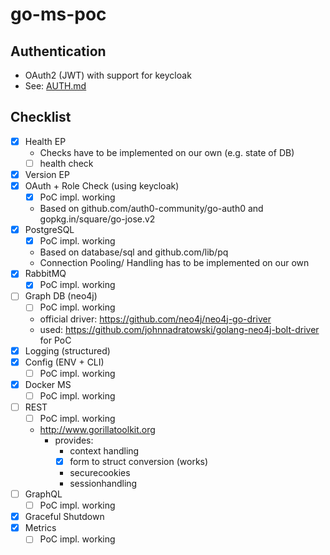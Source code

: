 # go-ms-poc

## Authentication

- OAuth2 (JWT) with support for keycloak
- See: [AUTH.md](AUTH.md)

## Checklist

- [x] Health EP
  - Checks have to be implemented on our own (e.g. state of DB)
  - [ ] health check
- [x] Version EP
- [x] OAuth + Role Check (using keycloak)
  - [x] PoC impl. working
  - Based on github.com/auth0-community/go-auth0 and gopkg.in/square/go-jose.v2
- [x] PostgreSQL
  - [x] PoC impl. working
  - Based on database/sql and github.com/lib/pq
  - Connection Pooling/ Handling has to be implemented on our own
- [x] RabbitMQ
  - [x] PoC impl. working
- [ ] Graph DB (neo4j)
  - [ ] PoC impl. working
  - official driver: https://github.com/neo4j/neo4j-go-driver
  - used: https://github.com/johnnadratowski/golang-neo4j-bolt-driver for PoC
- [x] Logging (structured)
- [x] Config (ENV + CLI)
  - [ ] PoC impl. working
- [x] Docker MS
  - [ ] PoC impl. working
- [ ] REST
  - [ ] PoC impl. working
  - http://www.gorillatoolkit.org
    - provides:
      - context handling
      - [x] form to struct conversion (works)
      - securecookies
      - sessionhandling
- [ ] GraphQL
  - [ ] PoC impl. working
- [x] Graceful Shutdown
- [x] Metrics
  - [ ] PoC impl. working

